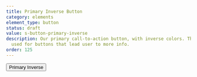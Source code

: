 ```yaml
---
title: Primary Inverse Button
category: elements
element_type: button
status: draft
value: s-button-primary-inverse
description: Our primary call-to-action button, with inverse colors. These are usually
  used for buttons that lead user to more info.
order: 125
---
```

<button class="s-button s-button-primary-inverse">Primary Inverse</button>